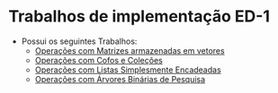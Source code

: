 # Trabalhos de implementação ED-1
- Possui os seguintes Trabalhos: 
  - <a href="https://github.com/Lukasdias/ED-1/tree/master/Trabalhos_ED1/Vetores-Matrizes">Operações com Matrizes armazenadas em vetores</a>
  - <a href="https://github.com/Lukasdias/ED-1/tree/master/Trabalhos_ED1/Cofo-Cole%C3%A7%C3%A3o">Operações com Cofos e Coleções</a>
  - <a href="https://github.com/Lukasdias/ED-1/tree/master/Trabalhos_ED1/Lista-Simplesmente-Encadeada">Operações com Listas Simplesmente Encadeadas</a>
  - <a href="https://github.com/Lukasdias/ED-1/tree/master/Trabalhos_ED1/%C3%81rvore-Bin%C3%A1rias">Operações com Árvores Binárias de Pesquisa</a>
